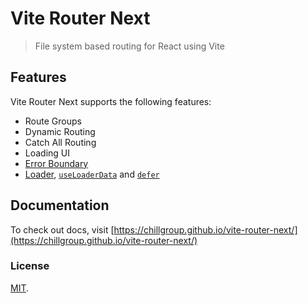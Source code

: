 # Vite Router Next

> File system based routing for React using Vite

## Features

Vite Router Next supports the following features:

- Route Groups
- Dynamic Routing
- Catch All Routing
- Loading UI
- [Error Boundary](https://reactrouter.com/en/main/route/route#errorelementerrorboundary)
- [Loader](https://reactrouter.com/en/main/route/loader), [`useLoaderData`](https://reactrouter.com/en/main/hooks/use-loader-data) and [`defer`](https://reactrouter.com/en/main/guides/deferred)

## Documentation
To check out docs, visit [https://chillgroup.github.io/vite-router-next/](https://chillgroup.github.io/vite-router-next/)

### License

[MIT](./LICENSE).
